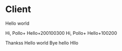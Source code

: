 # Client
Hello world

Hi, Pollo+ Hello+200100300
Hi, Pollo+ Hello+100200

Thankss
Hello world
Bye hello
Hllo
